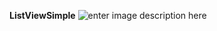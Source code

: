 **ListViewSimple**
![enter image description here](https://lh3.googleusercontent.com/-vaWOaR9h530/VzXWL8y1bNI/AAAAAAAAEmE/r4lb9BsVXSECIX1A3C3821eQkiVgRA2AACKgB/s400/Screen+Shot+2016-05-13+at+9.17.45+PM.png "Screen Shot 2016-05-13 at 9.17.45 PM.png")